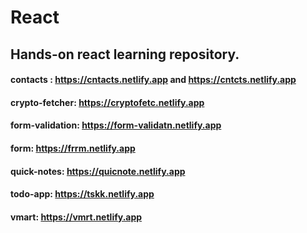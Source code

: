 # React 

## Hands-on react learning repository.

#### contacts : https://cntacts.netlify.app and https://cntcts.netlify.app
#### crypto-fetcher: https://cryptofetc.netlify.app
#### form-validation: https://form-validatn.netlify.app
#### form: https://frrm.netlify.app
#### quick-notes: https://quicnote.netlify.app
#### todo-app: https://tskk.netlify.app
#### vmart: https://vmrt.netlify.app
